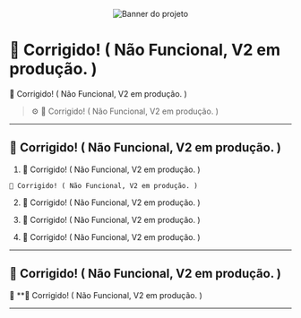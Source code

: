 <p align="center">
  <img src="https://camo.githubusercontent.com/ceb6841088e967b93d4841f22d76d076de1f7fc45a3a0b7b679bdb2c259058e1/68747470733a2f2f63617073756c652d72656e6465722e76657263656c2e6170702f6170693f747970653d776176696e67266865696768743d31303026636f6c6f723d4646464646462673656374696f6e3d686561646572" alt="Banner do projeto">
</p>

# 🧠 Corrigido! ( Não Funcional, V2 em produção. )

🧠 Corrigido! ( Não Funcional, V2 em produção. )

> ⚙️ 🧠 Corrigido! ( Não Funcional, V2 em produção. )

---

## 🧠 Corrigido! ( Não Funcional, V2 em produção. )

1. 🧠 Corrigido! ( Não Funcional, V2 em produção. )

```
🧠 Corrigido! ( Não Funcional, V2 em produção. )
```

2. 🧠 Corrigido! ( Não Funcional, V2 em produção. )

3. 🧠 Corrigido! ( Não Funcional, V2 em produção. )

4. 🧠 Corrigido! ( Não Funcional, V2 em produção. )

---

## 🧠 Corrigido! ( Não Funcional, V2 em produção. )

🚨 **🧠 Corrigido! ( Não Funcional, V2 em produção. )

---

<p align="center">
</p>
</p>
